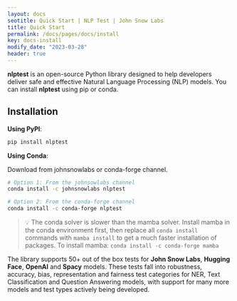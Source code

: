 ```yaml
---
layout: docs
seotitle: Quick Start | NLP Test | John Snow Labs
title: Quick Start
permalink: /docs/pages/docs/install
key: docs-install
modify_date: "2023-03-28"
header: true
---
```


<div class="main-docs" markdown="1"><div class="h3-box" markdown="1">

**nlptest** is an open-source Python library designed to help developers deliver safe and effective Natural Language Processing (NLP) models.
You can install **nlptest** using pip or conda.

</div><div class="h3-box" markdown="1">

## Installation

**Using PyPI**:

```sh
pip install nlptest
```

**Using Conda**: 

Download from johnsnowlabs or conda-forge channel.

```sh
# Option 1: From the johnsowlabs channel
conda install -c johnsnowlabs nlptest

# Option 2: From the conda-forge channel
conda install -c conda-forge nlptest
```

> :bulb: The conda solver is slower than the mamba solver. Install mamba in the 
> conda environment first, then replace all `conda install` commands with 
> `mamba install` to get a much faster installation of packages.
> To install mamba: `conda install -c conda-forge mamba`  

The library supports 50+ out of the box tests for **John Snow Labs**, **Hugging Face**, **OpenAI** and **Spacy** models. These tests fall into robustness, accuracy, bias, representation and fairness test categories for NER, Text Classification and Question Answering models, with support for many more models and test types actively being developed.

</div></div>